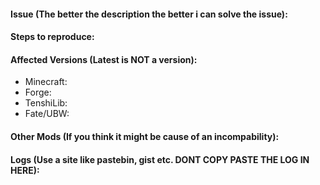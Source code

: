 #### Issue (The better the description the better i can solve the issue):



#### Steps to reproduce:



#### Affected Versions (Latest is NOT a version):

- Minecraft:
- Forge:
- TenshiLib:
- Fate/UBW:

#### Other Mods (If you think it might be cause of an incompability):



#### Logs (Use a site like pastebin, gist etc. DONT COPY PASTE THE LOG IN HERE): 
